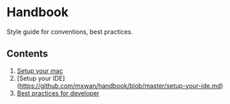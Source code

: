 # Handbook
Style guide for conventions, best practices.

## Contents
1. [Setup your mac](https://github.com/mxwan/handbook/blob/master/setup-mac.md)
2. [Setup your IDE] (https://github.com/mxwan/handbook/blob/master/setup-your-ide.md)
3. [Best practices for developer](https://github.com/mxwan/handbook/blob/master/version-control.md)
